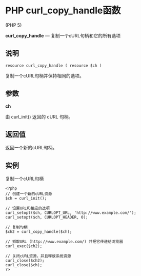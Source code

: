 # PHP curl_copy_handle函数



(PHP 5)

**curl_copy_handle** — 复制一个cURL句柄和它的所有选项

## 说明

```
resource curl_copy_handle ( resource $ch )

```

复制一个cURL句柄并保持相同的选项。

## 参数

**ch**

由 curl_init() 返回的 cURL 句柄。

## 返回值

返回一个新的cURL句柄。

## 实例

复制一个cURL句柄

```
<?php
// 创建一个新的cURL资源
$ch = curl_init();

// 设置URL和相应的选项
curl_setopt($ch, CURLOPT_URL, 'http://www.example.com/');
curl_setopt($ch, CURLOPT_HEADER, 0);

// 复制句柄
$ch2 = curl_copy_handle($ch);

// 抓取URL (http://www.example.com/) 并把它传递给浏览器
curl_exec($ch2);

// 关闭cURL资源，并且释放系统资源
curl_close($ch2);
curl_close($ch);
?>

```



